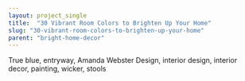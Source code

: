 ```yaml
---
layout: project_single
title:  "30 Vibrant Room Colors to Brighten Up Your Home"
slug: "30-vibrant-room-colors-to-brighten-up-your-home"
parent: "bright-home-decor"
---
```

True blue, entryway, Amanda Webster Design, interior design, interior decor, painting, wicker, stools